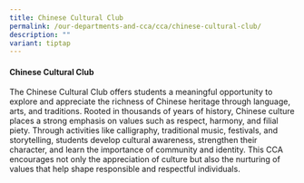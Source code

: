 ```yaml
---
title: Chinese Cultural Club
permalink: /our-departments-and-cca/cca/chinese-cultural-club/
description: ""
variant: tiptap
---
```

<h4>Chinese Cultural Club</h4>
<p>The Chinese Cultural Club offers students a meaningful opportunity to
explore and appreciate the richness of Chinese heritage through language,
arts, and traditions. Rooted in thousands of years of history, Chinese
culture places a strong emphasis on values such as respect, harmony, and
filial piety. Through activities like calligraphy, traditional music, festivals,
and storytelling, students develop cultural awareness, strengthen their
character, and learn the importance of community and identity. This CCA
encourages not only the appreciation of culture but also the nurturing
of values that help shape responsible and respectful individuals.</p>